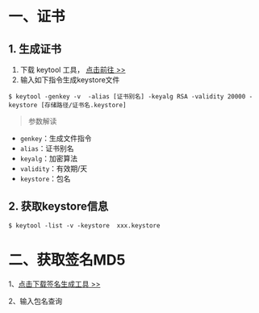 # 一、证书

## 1. 生成证书

1. 下载 keytool 工具， [点击前往 >>](https://www.oracle.com/java/technologies/javase-downloads.html)
2. 输入如下指令生成keystore文件

```shell
$ keytool -genkey -v  -alias [证书别名] -keyalg RSA -validity 20000 -keystore [存储路径/证书名.keystore]
```

> 参数解读

- `genkey`：生成文件指令
- `alias`：证书别名
- `keyalg`：加密算法
- `validity`：有效期/天
- `keystore`：包名

## 2. 获取keystore信息

```shell
$ keytool -list -v -keystore  xxx.keystore 
```

# 二、获取签名MD5

1、[点击下载签名生成工具 >>](https://res.wx.qq.com/open/zh_CN/htmledition/res/dev/download/sdk/Gen_Signature_Android2.apk)

2、输入包名查询

